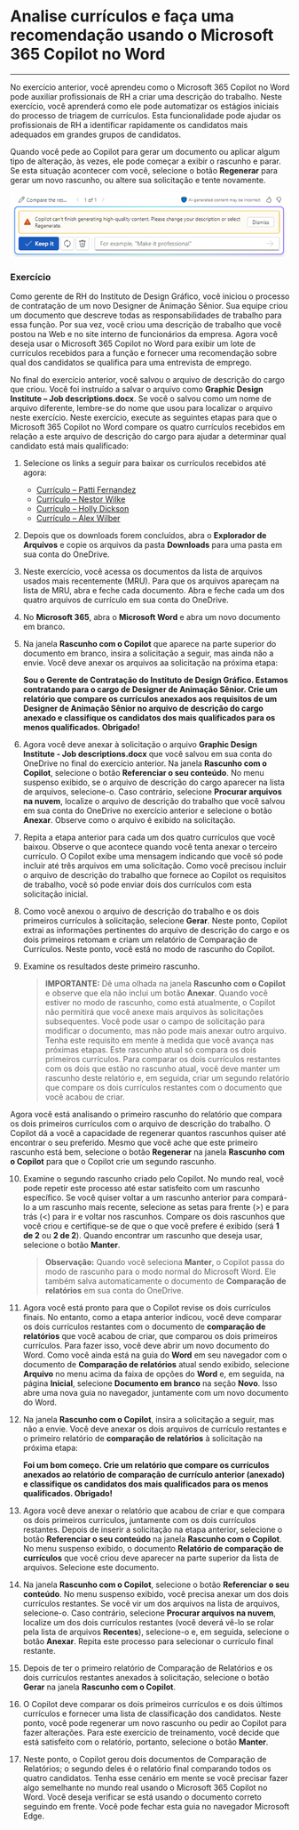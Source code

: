 # Analise currículos e faça uma recomendação usando o Microsoft 365 Copilot no Word
---
No exercício anterior, você aprendeu como o Microsoft 365 Copilot no Word pode auxiliar profissionais de RH a criar uma descrição do trabalho. Neste exercício, você aprenderá como ele pode automatizar os estágios iniciais do processo de triagem de currículos. Esta funcionalidade pode ajudar os profissionais de RH a identificar rapidamente os candidatos mais adequados em grandes grupos de candidatos.

Quando você pede ao Copilot para gerar um documento ou aplicar algum tipo de alteração, às vezes, ele pode começar a exibir o rascunho e parar. Se esta situação acontecer com você, selecione o botão **Regenerar** para gerar um novo rascunho, ou altere sua solicitação e tente novamente.

![Captura de tela mostrando uma mensagem que você pode receber se o Copilot não conseguir concluir a geração do rascunho atual.](../media/copilot-word-regenerate-message-d16edfd9.png)

### Exercício

Como gerente de RH do Instituto de Design Gráfico, você iniciou o processo de contratação de um novo Designer de Animação Sênior. Sua equipe criou um documento que descreve todas as responsabilidades de trabalho para essa função. Por sua vez, você criou uma descrição de trabalho que você postou na Web e no site interno de funcionários da empresa. Agora você deseja usar o Microsoft 365 Copilot no Word para exibir um lote de currículos recebidos para a função e fornecer uma recomendação sobre qual dos candidatos se qualifica para uma entrevista de emprego.

No final do exercício anterior, você salvou o arquivo de descrição do cargo que criou. Você foi instruído a salvar o arquivo como **Graphic Design Institute – Job descriptions.docx**. Se você o salvou como um nome de arquivo diferente, lembre-se do nome que usou para localizar o arquivo neste exercício. Neste exercício, execute as seguintes etapas para que o Microsoft 365 Copilot no Word compare os quatro currículos recebidos em relação a este arquivo de descrição do cargo para ajudar a determinar qual candidato está mais qualificado:

1.  Selecione os links a seguir para baixar os currículos recebidos até agora:
     -  [Currículo – Patti Fernandez](https://go.microsoft.com/fwlink/?linkid=2268829)
     -  [Currículo – Nestor Wilke](https://go.microsoft.com/fwlink/?linkid=2268930)
     -  [Currículo – Holly Dickson](https://go.microsoft.com/fwlink/?linkid=2268828)
     -  [Currículo – Alex Wilber](https://go.microsoft.com/fwlink/?linkid=2269127)
2.  Depois que os downloads forem concluídos, abra o **Explorador de Arquivos** e copie os arquivos da pasta **Downloads** para uma pasta em sua conta do OneDrive.
3.  Neste exercício, você acessa os documentos da lista de arquivos usados mais recentemente (MRU). Para que os arquivos apareçam na lista de MRU, abra e feche cada documento. Abra e feche cada um dos quatro arquivos de currículo em sua conta do OneDrive.
4.  No **Microsoft 365**, abra o **Microsoft Word** e abra um novo documento em branco.
5.  Na janela **Rascunho com o Copilot** que aparece na parte superior do documento em branco, insira a solicitação a seguir, mas ainda não a envie. Você deve anexar os arquivos aa solicitação na próxima etapa:
    
    **Sou o Gerente de Contratação do Instituto de Design Gráfico. Estamos contratando para o cargo de Designer de Animação Sênior. Crie um relatório que compare os currículos anexados aos requisitos de um Designer de Animação Sênior no arquivo de descrição do cargo anexado e classifique os candidatos dos mais qualificados para os menos qualificados. Obrigado!**
6.  Agora você deve anexar à solicitação o arquivo **Graphic Design Institute - Job descriptions.docx** que você salvou em sua conta do OneDrive no final do exercício anterior. Na janela **Rascunho com o Copilot**, selecione o botão **Referenciar o seu conteúdo**. No menu suspenso exibido, se o arquivo de descrição do cargo aparecer na lista de arquivos, selecione-o. Caso contrário, selecione **Procurar arquivos na nuvem**, localize o arquivo de descrição do trabalho que você salvou em sua conta do OneDrive no exercício anterior e selecione o botão **Anexar**. Observe como o arquivo é exibido na solicitação.
7.  Repita a etapa anterior para cada um dos quatro currículos que você baixou. Observe o que acontece quando você tenta anexar o terceiro currículo. O Copilot exibe uma mensagem indicando que você só pode incluir até três arquivos em uma solicitação. Como você precisou incluir o arquivo de descrição do trabalho que fornece ao Copilot os requisitos de trabalho, você só pode enviar dois dos currículos com esta solicitação inicial.
8.  Como você anexou o arquivo de descrição do trabalho e os dois primeiros currículos à solicitação, selecione **Gerar**. Neste ponto, Copilot extrai as informações pertinentes do arquivo de descrição do cargo e os dois primeiros retomam e criam um relatório de Comparação de Currículos. Neste ponto, você está no modo de rascunho do Copilot.
9.  Examine os resultados deste primeiro rascunho.
    
    > **IMPORTANTE:** Dê uma olhada na janela **Rascunho com o Copilot** e observe que ela não inclui um botão **Anexar**. Quando você estiver no modo de rascunho, como está atualmente, o Copilot não permitirá que você anexe mais arquivos às solicitações subsequentes. Você pode usar o campo de solicitação para modificar o documento, mas não pode mais anexar outro arquivo. Tenha este requisito em mente à medida que você avança nas próximas etapas. Este rascunho atual só compara os dois primeiros currículos. Para comparar os dois currículos restantes com os dois que estão no rascunho atual, você deve manter um rascunho deste relatório e, em seguida, criar um segundo relatório que compare os dois currículos restantes com o documento que você acabou de criar.
    
  Agora você está analisando o primeiro rascunho do relatório que compara os dois primeiros currículos com o arquivo de descrição do trabalho. O Copilot dá a você a capacidade de regenerar quantos rascunhos quiser até encontrar o seu preferido. Mesmo que você ache que este primeiro rascunho está bem, selecione o botão **Regenerar** na janela **Rascunho com o Copilot** para que o Copilot crie um segundo rascunho.

10. Examine o segundo rascunho criado pelo Copilot. No mundo real, você pode repetir este processo até estar satisfeito com um rascunho específico. Se você quiser voltar a um rascunho anterior para compará-lo a um rascunho mais recente, selecione as setas para frente (&gt;) e para trás (&lt;) para ir e voltar nos rascunhos. Compare os dois rascunhos que você criou e certifique-se de que o que você prefere é exibido (será **1 de 2** ou **2 de 2**). Quando encontrar um rascunho que deseja usar, selecione o botão **Manter**.
    
    > **Observação:** Quando você seleciona **Manter**, o Copilot passa do modo de rascunho para o modo normal do Microsoft Word. Ele também salva automaticamente o documento de **Comparação de relatórios** em sua conta do OneDrive.
11. Agora você está pronto para que o Copilot revise os dois currículos finais. No entanto, como a etapa anterior indicou, você deve comparar os dois currículos restantes com o documento de **comparação de relatórios** que você acabou de criar, que comparou os dois primeiros currículos. Para fazer isso, você deve abrir um novo documento do Word. Como você ainda está na guia do **Word** em seu navegador com o documento de **Comparação de relatórios** atual sendo exibido, selecione **Arquivo** no menu acima da faixa de opções do **Word** e, em seguida, na página **Inicial**, selecione **Documento em branco** na seção **Novo**. Isso abre uma nova guia no navegador, juntamente com um novo documento do Word.

12. Na janela **Rascunho com o Copilot**, insira a solicitação a seguir, mas não a envie. Você deve anexar os dois arquivos de currículo restantes e o primeiro relatório de **comparação de relatórios** à solicitação na próxima etapa:
    
    **Foi um bom começo. Crie um relatório que compare os currículos anexados ao relatório de comparação de currículo anterior (anexado) e classifique os candidatos dos mais qualificados para os menos qualificados. Obrigado!**
13. Agora você deve anexar o relatório que acabou de criar e que compara os dois primeiros currículos, juntamente com os dois currículos restantes. Depois de inserir a solicitação na etapa anterior, selecione o botão **Referenciar o seu conteúdo** na janela **Rascunho com o Copilot**. No menu suspenso exibido, o documento **Relatório de comparação de currículos** que você criou deve aparecer na parte superior da lista de arquivos. Selecione este documento.
14. Na janela **Rascunho com o Copilot**, selecione o botão **Referenciar o seu conteúdo**. No menu suspenso exibido, você precisa anexar um dos dois currículos restantes. Se você vir um dos arquivos na lista de arquivos, selecione-o. Caso contrário, selecione **Procurar arquivos na nuvem**, localize um dos dois currículos restantes (você deverá vê-lo se rolar pela lista de arquivos **Recentes**), selecione-o e, em seguida, selecione o botão **Anexar**. Repita este processo para selecionar o currículo final restante.
15. Depois de ter o primeiro relatório de Comparação de Relatórios e os dois currículos restantes anexados à solicitação, selecione o botão **Gerar** na janela **Rascunho com o Copilot**.
16. O Copilot deve comparar os dois primeiros currículos e os dois últimos currículos e fornecer uma lista de classificação dos candidatos. Neste ponto, você pode regenerar um novo rascunho ou pedir ao Copilot para fazer alterações. Para este exercício de treinamento, você decide que está satisfeito com o relatório, portanto, selecione o botão **Manter**.
17. Neste ponto, o Copilot gerou dois documentos de Comparação de Relatórios; o segundo deles é o relatório final comparando todos os quatro candidatos. Tenha esse cenário em mente se você precisar fazer algo semelhante no mundo real usando o Microsoft 365 Copilot no Word. Você deseja verificar se está usando o documento correto seguindo em frente. Você pode fechar esta guia no navegador Microsoft Edge.
